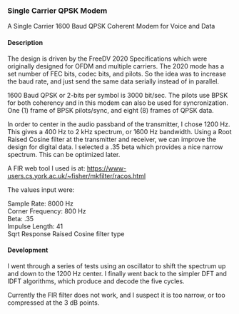 ### Single Carrier QPSK Modem
A Single Carrier 1600 Baud QPSK Coherent Modem for Voice and Data

#### Description
The design is driven by the FreeDV 2020 Specifications which were originally designed for OFDM and multiple carriers. The 2020 mode has a set number of FEC bits, codec bits, and pilots. So the idea was to increase the baud rate, and just send the same data serially instead of in parallel.

1600 Baud QPSK or 2-bits per symbol is 3000 bit/sec. The pilots use BPSK for both coherency and in this modem can also be used for syncronization. One (1) frame of BPSK pilots/sync, and eight (8) frames of QPSK data.

In order to center in the audio passband of the transmitter, I chose 1200 Hz. This gives a 400 Hz to 2 kHz spectrum, or 1600 Hz bandwidth. Using a Root Raised Cosine filter at the transmitter and receiver, we can improve the design for digital data. I selected a .35 beta which provides a nice narrow spectrum. This can be optimized later. 

A FIR web tool I used is at: https://www-users.cs.york.ac.uk/~fisher/mkfilter/racos.html

The values input were:

Sample Rate: 8000 Hz  
Corner Frequency: 800 Hz  
Beta: .35  
Impulse Length: 41  
Sqrt Response Raised Cosine filter type  

#### Development
I went through a series of tests using an oscillator to shift the spectrum up and down to the 1200 Hz center. I finally went back to the simpler DFT and IDFT algorithms, which produce and decode the five cycles.

Currently the FIR filter does not work, and I suspect it is too narrow, or too compressed at the 3 dB points.
